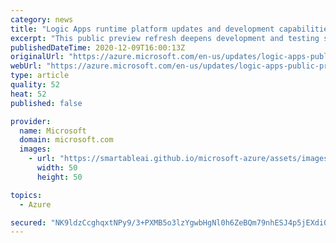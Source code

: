 ```yaml
---
category: news
title: "Logic Apps runtime platform updates and development capabilities"
excerpt: "This public preview refresh deepens development and testing support across platforms and offers the ability to deploy and run on Azure, on any container, or on premises."
publishedDateTime: 2020-12-09T16:00:13Z
originalUrl: "https://azure.microsoft.com/en-us/updates/logic-apps-public-preview-extends-platform-support-offers-new-development-capabilities/"
webUrl: "https://azure.microsoft.com/en-us/updates/logic-apps-public-preview-extends-platform-support-offers-new-development-capabilities/"
type: article
quality: 52
heat: 52
published: false

provider:
  name: Microsoft
  domain: microsoft.com
  images:
    - url: "https://smartableai.github.io/microsoft-azure/assets/images/organizations/microsoft.com-50x50.jpg"
      width: 50
      height: 50

topics:
  - Azure

secured: "NK9ldzCcghqxtNPy9/3+PXMB5o3lzYgwbHgNl0h6ZeBQm79nhESJ4p5jEXdi07Pe6zjeNxM7k5Ln5FdKGYuOdpxgTT5Hvt8uAIuUsEeSxqYqCOOL++JfUlbNvK4PtjBW8RHx2X4DTfMnwqME/lTuynBwhkYjmj/wK97eaqXvJIRE35t5s7QL0WBNEd3W9m6o9HtFtinVWvpDXTs9dy7iOw4IdqDXVWTVEsB/nkeizy2buTbzkiG59pF33lnUyjlGPk5lOGLgEZL5wWlaqNoWe+j2nIqbdC0qusCMIQaj+AazQ5NJLtvKhmDhY2HQKcg2pI0vdpYGqY2HdZNZYEZknIsfxpgDAxAE8TxhS+0lejk=;7LhXJx00R5500Vl4p7aZtA=="
---
```


